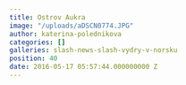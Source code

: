 ```yaml
---
title: Ostrov Aukra
image: "/uploads/aDSCN0774.JPG"
author: katerina-polednikova
categories: []
galleries: slash-news-slash-vydry-v-norsku
position: 40
date: 2016-05-17 05:57:44.000000000 Z
---
```

